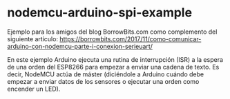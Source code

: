 # nodemcu-arduino-spi-example
Ejemplo para los amigos del blog BorrowBits.com como complemento del siguiente artículo:
https://borrowbits.com/2017/11/como-comunicar-arduino-con-nodemcu-parte-i-conexion-serieuart/

En este ejemplo Arduino ejecuta una rutina de interrupción (ISR) a la espera de una orden del ESP8266 para empezar a enviar una cadena de texto. Es decir, NodeMCU actúa de máster (diciéndole a Arduino cuándo debe empezar a enviar datos de los sensores o ejecutar una orden como encender un LED).
